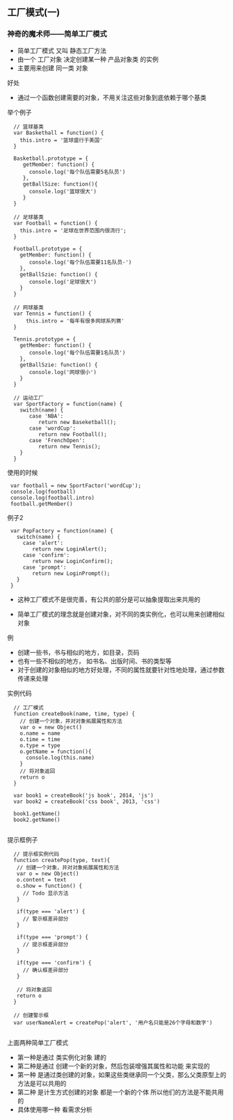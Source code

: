 ## 工厂模式(一)
### 神奇的魔术师——简单工厂模式

* 简单工厂模式 又叫 静态工厂方法
* 由一个 工厂对象 决定创建某一种 产品对象类 的实例
* 主要用来创建 同一类 对象

好处

* 通过一个函数创建需要的对象，不用关注这些对象到底依赖于哪个基类

举个例子

```
  // 篮球基类
  var Baskethall = function() {
    this.intro = '篮球盛行于美国'
  }
  
  Basketball.prototype = {
     getMember: function() {
       console.log('每个队伍需要5名队员')
     },
     getBallSize: function(){
       console.log('篮球很大')
     }
  }  
  
  // 足球基类
  var Football = function() {
    this.intro = '足球在世界范围内很流行';
  }
  
  Football.prototype = {
    getMember: function() {
       console.log('每个队伍需要11名队员-')
    },
    getBallSzie: function() {
       console.log('足球很大')
    }
  }
  
  // 网球基类
  var Tennis = function() {
      this.intro = '每年有很多网球系列赛'
  }
  
  Tennis.prototype = {
    getMember: function() {
       console.log('每个队伍需要1名队员')
    },
    getBallSzie: function() {
       console.log('网球很小')
    }
  }
  
  // 运动工厂
  var SportFactory = function(name) {
    switch(name) {
       case 'NBA':
          return new Baseketball();
       case 'wordCup':
          return new Football();
       case 'FrenchOpen':
          return new Tennis();   
    }
  }
```

使用的时候

```
 var football = new SportFactor('wordCup');
 console.log(football)
 console.log(football.intro)
 football.getMember()

```

例子2

```
 var PopFactory = function(name) {
   switch(name) {
     case 'alert':
        return new LoginAlert();
     case 'confirm':
        return new LoginConfirm();
     case 'prompt':
        return new LoginPrompt();     
   }
 }
```

* 这种工厂模式不是很完善，有公共的部分是可以抽象提取出来共用的

* 简单工厂模式的理念就是创建对象，对不同的类实例化，也可以用来创建相似对象

例

  * 创建一些书，书与相似的地方，如目录，页码
  * 也有一些不相似的地方， 如书名、出版时间、书的类型等
  * 对于创建的对象相似的地方好处理，不同的属性就要针对性地处理，通过参数传递来处理
 
实例代码

  ```
    // 工厂模式
    function createBook(name, time, type) {
      // 创建一个对象，并对对象拓展属性和方法
      var o = new Object()
      o.name = name
      o.time = time 
      o.type = type
      o.getName = function(){
        console.log(this.name)
      }
      // 将对象返回
      return o
    }
    
    var book1 = createBook('js book', 2014, 'js')
    var book2 = createBook('css book', 2013, 'css')
    
    book1.getName()
    book2.getName()
    
  ```
  
  提示框例子
  
  ```
    // 提示框实例代码
    function createPop(type, text){
     // 创建一个对象，并对对象拓展属性和方法
     var o = new Object()
     o.content = text
     o.show = function() {
       // Todo 显示方法
     }
     
     if(type === 'alert') {
       // 警示框差异部分
     }
     
     if(type === 'prompt') {
       // 提示框差异部分
     }
     
     if(type === 'confirm') {
       // 确认框差异部分
     }
     
     // 将对象返回
     return o
    }
    
    // 创建警示框
    var userNameAlert = createPop('alert', '用户名只能是26个字母和数字')
   
  ```
  
  上面两种简单工厂模式
  
  * 第一种是通过 类实例化对象 建的
  * 第二种是通过 创建一个新的对象，然后包装增强其属性和功能 来实现的
  * 第一种 是通过类创建的对象，如果这些类继承同一个父类，那么父类原型上的方法是可以共用的
  * 第二种 是计生方式创建的对象 都是一个新的个体 所以他们的方法是不能共用的
  * 具体使用哪一种  看需求分析